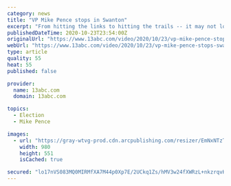 ```yaml
---
category: news
title: "VP Mike Pence stops in Swanton"
excerpt: "From hitting the links to hitting the trails -- it may not look like much from the highway, but a big project is underway on the former site of the Spuyten Duyval and Cottonwood Creek golf courses."
publishedDateTime: 2020-10-23T23:54:00Z
originalUrl: "https://www.13abc.com/video/2020/10/23/vp-mike-pence-stops-swanton/"
webUrl: "https://www.13abc.com/video/2020/10/23/vp-mike-pence-stops-swanton/"
type: article
quality: 55
heat: 55
published: false

provider:
  name: 13abc.com
  domain: 13abc.com

topics:
  - Election
  - Mike Pence

images:
  - url: "https://gray-wtvg-prod.cdn.arcpublishing.com/resizer/EmNxNTzTFXBObjoLmE5GcoFrZMM=/980x0/smart/do0bihdskp9dy.cloudfront.net/10-23-2020/t_5969b745094d4ac3a7e29582486f620c_name_file_1280x720_2000_v3_1_.jpg"
    width: 980
    height: 551
    isCached: true

secured: "lo17nVS083MQ0MIRMfXA7M44p0Xp7E/2UCkq1Zs/hMV3w24fXWRzL+nkzrqvHtfb1rvWeG8jyZ9wzze/UTPmVl/TEXI8vafNhX5ysLKMW80HuZ3VvXFbnS/o54lpLtYlRPGJXklgEotEEhACmA63aHeTwzmJsrxvIerwzmIEDtISLtMI22KiDlVkrj7YtFtEXt7eTJNoVtsX1SkPWWagfzxKoByNVbZcisU0fsj4RsbpigGoBwlGA3hTRihTj2EfDiHX2Ozs+9badhVrueOah0/E1y8aQBsLAW55jz5M2SBq267gDY28U5eTvhwYabwWyYGOHeJsofD2gcM9kSkcF8+/+5txTq76mn2P0ovTobs=;231TBgy0P8WoGeEWsxBMgg=="
---
```


